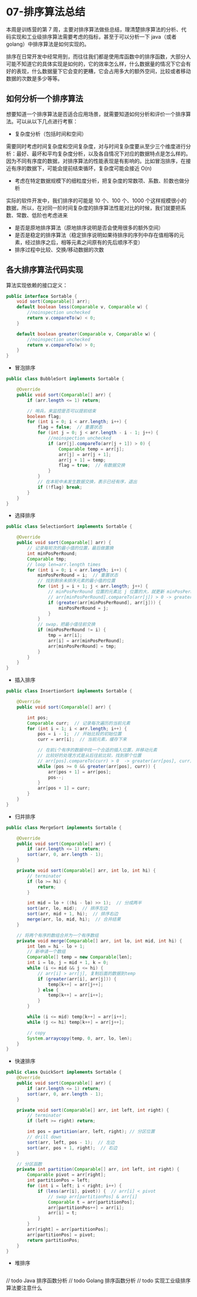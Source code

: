 # 07-排序算法总结

本周是训练营的第 7 周，主要对排序算法做些总结，理清楚排序算法的分析、代码实现和工业级排序算法需要考虑的指标，甚至于可以分析一下 java（或者 golang）中排序算法是如何实现的。

排序在日常开发中经常用到，而往往我们都是使用库函数中的排序函数，大部分人可能不知道它的具体实现是如何的，它的效率怎么样，什么数据量的情况下它会有好的表现，什么数据量下它会变的更糟，它会占用多大的额外空间，比较或者移动数据的次数是多少等等。

## 如何分析一个排序算法

想要知道一个排序算法是否适合应用场景，就需要知道如何分析和评价一个排序算法。可以从以下几点进行考察：

* 复杂度分析（包括时间和空间）

需要同时考虑时间复杂度和空间复杂度，对与时间复杂度要从至少三个维度进行分析：最好、最坏和平均复杂度分析，以及各自情况下对应的数据特点是怎么样的。因为不同有序度的数据，对排序算法的性能表现是有影响的。比如冒泡排序，在接近有序的数据下，可能会提前结束循环，复杂度可能会接近 O\(n\)

* 考虑在特定数据规模下的细粒度分析，把复杂度的常数项、系数、阶数也做分析

实际的软件开发中，我们排序的可能是 10 个、100 个、1000 个这样规模很小的数据，所以，在对同一阶时间复杂度的排序算法性能对比的时候，我们就要把系数、常数、低阶也考虑进来

* 是否是原地排序算法（原地排序说明是否会使用很多的额外空间）
* 是否是稳定的排序算法（稳定排序说明如果待排序的序列中存在值相等的元素，经过排序之后，相等元素之间原有的先后顺序不变）
* 排序过程中比较、交换/移动数据的次数

## 各大排序算法代码实现

算法实现依赖的接口定义：

```java
public interface Sortable {
    void sort(Comparable[] arr);
    default boolean less(Comparable v, Comparable w) {
        //noinspection unchecked
        return v.compareTo(w) < 0;
    }

    default boolean greater(Comparable v, Comparable w) {
        //noinspection unchecked
        return v.compareTo(w) > 0;
    }
}
```

* 冒泡排序

```java
public class BubbleSort implements Sortable {

    @Override
    public void sort(Comparable[] arr) {
        if (arr.length <= 1) return;

        // 哨兵，来监控是否可以提前结束
        boolean flag;
        for (int i = 0; i < arr.length; i++) {
            flag = false;  // 重置状态
            for (int j = 0; j < arr.length - i - 1; j++) {
                //noinspection unchecked
                if (arr[j].compareTo(arr[j + 1]) > 0) {
                    Comparable temp = arr[j];
                    arr[j] = arr[j + 1];
                    arr[j + 1] = temp;
                    flag = true;  // 有数据交换
                }
            }
            // 在本轮中未发生数据交换，表示已经有序，退出
            if (!flag) break;
        }
    }
}
```

* 选择排序

```java
public class SelectionSort implements Sortable {

    @Override
    public void sort(Comparable[] arr) {
        // 记录每轮次的最小值的位置，最后做置换
        int minPosPerRound;
        Comparable tmp;
        // loop len=arr.length times
        for (int i = 0; i < arr.length; i++) {
            minPosPerRound = i;  // 重置状态
            // 找到剩余未排序元素的最小值的位置
            for (int j = i + 1; j < arr.length; j++) {
                // minPosPerRound 位置的元素比 j 位置的大，就更新 minPosPerRound
                // arr[minPosPerRound].compareTo(arr[j]) > 0 -> greater(arr[minPosPerRound], arr[j])
                if (greater(arr[minPosPerRound], arr[j])) {
                    minPosPerRound = j;
                }
            }
            // swap，把最小值往前交换
            if (minPosPerRound != i) {
                tmp = arr[i];
                arr[i] = arr[minPosPerRound];
                arr[minPosPerRound] = tmp;
            }
        }
    }
}
```

* 插入排序

```java
public class InsertionSort implements Sortable {

    @Override
    public void sort(Comparable[] arr) {

        int pos;
        Comparable curr;  // 记录每次遍历的当前元素
        for (int i = 1; i < arr.length; i++) {
            pos = i - 1;  // 开始比较的初始位置
            curr = arr[i];  // 当前元素，缓存下来

            // 在前i个有序的数据中找一个合适的插入位置，并移动元素
            // 比较好的处理方式是从后往前比较，找到那个位置
            // arr[pos].compareTo(curr) > 0  -> greater(arr[pos], curr)
            while (pos >= 0 && greater(arr[pos], curr)) {
                arr[pos + 1] = arr[pos];
                pos--;
            }
            arr[pos + 1] = curr;
        }
    }
}
```

* 归并排序

```java
public class MergeSort implements Sortable {

    @Override
    public void sort(Comparable[] arr) {
        if (arr.length <= 1) return;
        sort(arr, 0, arr.length - 1);
    }

    private void sort(Comparable[] arr, int lo, int hi) {
        // terminator
        if (lo >= hi) {
            return;
        }

        int mid = lo + ((hi - lo) >> 1);  // 分成两半
        sort(arr, lo, mid);  // 排序左边
        sort(arr, mid + 1, hi);  // 排序右边
        merge(arr, lo, mid, hi);  // 合并结果
    }

    // 将两个有序的数组合并为一个有序数组
    private void merge(Comparable[] arr, int lo, int mid, int hi) {
        int len = hi - lo + 1;
        // 新申请一个数组
        Comparable[] temp = new Comparable[len];
        int i = lo, j = mid + 1, k = 0;
        while (i <= mid && j <= hi) {
            // arr[i] > arr[j], 复制后面的数据到temp
            if (greater(arr[i], arr[j])) {
                temp[k++] = arr[j++];
            } else {
                temp[k++] = arr[i++];
            }
        }

        while (i <= mid) temp[k++] = arr[i++];
        while (j <= hi) temp[k++] = arr[j++];

        // copy
        System.arraycopy(temp, 0, arr, lo, len);
    }
}
```

* 快速排序

```java
public class QuickSort implements Sortable {
    @Override
    public void sort(Comparable[] arr) {
        if (arr.length <= 1) return;
        sort(arr, 0, arr.length - 1);
    }

    private void sort(Comparable[] arr, int left, int right) {
        // terminator
        if (left >= right) return;

        int pos = partition(arr, left, right); // 分区位置
        // drill down
        sort(arr, left, pos - 1);  // 左边
        sort(arr, pos + 1, right);  // 右边
    }

    // 分区函数
    private int partition(Comparable[] arr, int left, int right) {
        Comparable pivot = arr[right];
        int partitionPos = left;
        for (int i = left; i < right; i++) {
            if (less(arr[i], pivot)) {  // arr[i] < pivot
                // swap arr[partitionPos] & arr[i]
                Comparable t = arr[partitionPos];
                arr[partitionPos++] = arr[i];
                arr[i] = t;
            }
        }
        arr[right] = arr[partitionPos];
        arr[partitionPos] = pivot;
        return partitionPos;
    }
}
```

* 堆排序

```java

```

// todo Java 排序函数分析 // todo Golang 排序函数分析 // todo 实现工业级排序算法要注意什么

